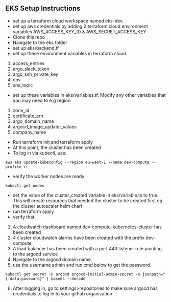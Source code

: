 ## EKS Setup Instructions
- set up a terraform cloud workspace named eks-dev.
- set up aws credentials by adding 2 terraform cloud environment variables AWS_ACCESS_KEY_ID & AWS_SECRET_ACCESS_KEY
- Clone this repo
- Navigate to the eks folder
- set up eks/backend.tf
- set up these environment variables in terraform cloud.

1. access_entries
2. argo_slack_token
3. argo_ssh_private_key
4. env
5. sns_topic

- set up these variables in eks/variables.tf. Modify any other variables that you may need to e.g region

1. zone_id
2. certificate_arn
3. argo_domain_name
4. argocd_image_updater_values
5. company_name

- Run terraform init and terraform apply
- At this point, the cluster has been created
- To log in via kubectl, use:

`aws eks update-kubeconfig --region eu-west-1 --name dev-compute --profile rr`

- verify the worker nodes are ready

 `kubectl get nodes`

- set the value of the cluster_created variable in eks/variable.ts to true. This will create resources that needed the cluster to be created first eg the cluster autoscaler helm chart
- run terraform apply
- verify that

1. A cloudwatch dashboard named dev-compute-kubernetes-cluster has been created
2. 4 cluster cloudwatch alarms have been created with the prefix dev-compute
3. A load balancer has been created with a port 443 listener rule pointing to the argocd service
4. Navigate to the argocd domain name.
5. use the username admin and run cmd below to get the password

`kubectl get secret -n argocd argocd-initial-admin-secret -o jsonpath="{.data.password}" | base64 --decode`

6. After logging in, go to settings>repositories to make sure argocd has credentials to log in to your github organization.
